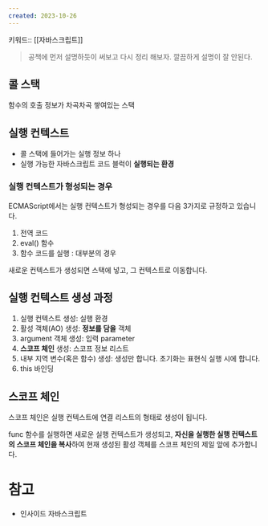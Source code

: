 ```yaml
---
created: 2023-10-26
---
```

키워드:: [[자바스크립트]]

> 공책에 먼저 설명하듯이 써보고 다시 정리 해보자. 깔끔하게 설명이 잘 안된다.

## 콜 스택

함수의 호출 정보가 차곡차곡 쌓여있는 스택

## 실행 컨텍스트

- 콜 스택에 들어가는 실행 정보 하나
- 실행 가능한 자바스크립트 코드 블럭이 **실행되는 환경**

### 실행 컨텍스트가 형성되는 경우

ECMAScript에서는 실행 컨텍스트가 형성되는 경우를 다음 3가지로 규정하고 있습니다.

1. 전역 코드
2. eval() 함수
3. 함수 코드를 실행 : 대부분의 경우

새로운 컨텍스트가 생성되면 스택에 넣고, 그 컨텍스트로 이동합니다.

## 실행 컨텍스트 생성 과정

1. 실행 컨텍스트 생성: 실행 환경
2. 활성 객체(AO) 생성: **정보를 담을** 객체
3. argument 객체 생성: 입력 parameter
4. **스코프 체인** 생성: 스코프 정보 리스트
5. 내부 지역 변수(혹은 함수) 생성: 생성만 합니다. 초기화는 표현식 실행 시에 합니다.
6. this 바인딩

## 스코프 체인

스코프 체인은 실행 컨텍스트에 연결 리스트의 형태로 생성이 됩니다.

func 함수를 실행하면 새로운 실행 컨텍스트가 생성되고, **자신을 실행한 실행 컨텍스트의 스코프 체인을 복사**하여 현재 생성된 활성 객체를 스코프 체인의 제일 앞에 추가합니다.

# 참고

- 인사이드 자바스크립트